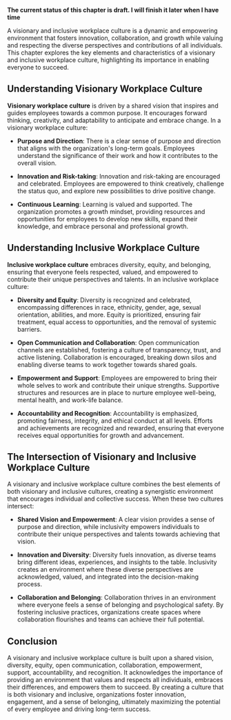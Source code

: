 **The current status of this chapter is draft. I will finish it later when I have time**

A visionary and inclusive workplace culture is a dynamic and empowering environment that fosters innovation, collaboration, and growth while valuing and respecting the diverse perspectives and contributions of all individuals. This chapter explores the key elements and characteristics of a visionary and inclusive workplace culture, highlighting its importance in enabling everyone to succeed.

Understanding Visionary Workplace Culture
-----------------------------------------

**Visionary workplace culture** is driven by a shared vision that inspires and guides employees towards a common purpose. It encourages forward thinking, creativity, and adaptability to anticipate and embrace change. In a visionary workplace culture:

* **Purpose and Direction**: There is a clear sense of purpose and direction that aligns with the organization's long-term goals. Employees understand the significance of their work and how it contributes to the overall vision.

* **Innovation and Risk-taking**: Innovation and risk-taking are encouraged and celebrated. Employees are empowered to think creatively, challenge the status quo, and explore new possibilities to drive positive change.

* **Continuous Learning**: Learning is valued and supported. The organization promotes a growth mindset, providing resources and opportunities for employees to develop new skills, expand their knowledge, and embrace personal and professional growth.

Understanding Inclusive Workplace Culture
-----------------------------------------

**Inclusive workplace culture** embraces diversity, equity, and belonging, ensuring that everyone feels respected, valued, and empowered to contribute their unique perspectives and talents. In an inclusive workplace culture:

* **Diversity and Equity**: Diversity is recognized and celebrated, encompassing differences in race, ethnicity, gender, age, sexual orientation, abilities, and more. Equity is prioritized, ensuring fair treatment, equal access to opportunities, and the removal of systemic barriers.

* **Open Communication and Collaboration**: Open communication channels are established, fostering a culture of transparency, trust, and active listening. Collaboration is encouraged, breaking down silos and enabling diverse teams to work together towards shared goals.

* **Empowerment and Support**: Employees are empowered to bring their whole selves to work and contribute their unique strengths. Supportive structures and resources are in place to nurture employee well-being, mental health, and work-life balance.

* **Accountability and Recognition**: Accountability is emphasized, promoting fairness, integrity, and ethical conduct at all levels. Efforts and achievements are recognized and rewarded, ensuring that everyone receives equal opportunities for growth and advancement.

The Intersection of Visionary and Inclusive Workplace Culture
-------------------------------------------------------------

A visionary and inclusive workplace culture combines the best elements of both visionary and inclusive cultures, creating a synergistic environment that encourages individual and collective success. When these two cultures intersect:

* **Shared Vision and Empowerment**: A clear vision provides a sense of purpose and direction, while inclusivity empowers individuals to contribute their unique perspectives and talents towards achieving that vision.

* **Innovation and Diversity**: Diversity fuels innovation, as diverse teams bring different ideas, experiences, and insights to the table. Inclusivity creates an environment where these diverse perspectives are acknowledged, valued, and integrated into the decision-making process.

* **Collaboration and Belonging**: Collaboration thrives in an environment where everyone feels a sense of belonging and psychological safety. By fostering inclusive practices, organizations create spaces where collaboration flourishes and teams can achieve their full potential.

Conclusion
----------

A visionary and inclusive workplace culture is built upon a shared vision, diversity, equity, open communication, collaboration, empowerment, support, accountability, and recognition. It acknowledges the importance of providing an environment that values and respects all individuals, embraces their differences, and empowers them to succeed. By creating a culture that is both visionary and inclusive, organizations foster innovation, engagement, and a sense of belonging, ultimately maximizing the potential of every employee and driving long-term success.
